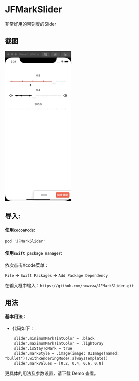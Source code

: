 # JFMarkSlider

非常好用的带刻度的Slider

## 截图

![image](https://github.com/hxwxww/JFMarkSlider/raw/master/screenshots/screenshot.gif)

## 导入:

#### 使用`cocoaPods`:

```
pod 'JFMarkSlider'
```

#### 使用`swift package manager`:

依次点击Xcode菜单：

`File` -> `Swift Packages` -> `Add Package Dependency`

在输入框中输入：`https://github.com/hxwxww/JFMarkSlider.git`


## 用法

#### 基本用法：

- 代码如下：

```
    slider.minimumMarkTintColor = .black
    slider.maximumMarkTintColor = .lightGray
    slider.isStayToMark = true
    slider.markStyle = .image(image: UIImage(named: "bullet")!.withRenderingMode(.alwaysTemplate))
    slider.markValues = [0.2, 0.4, 0.6, 0.8]
```

更具体的用法及参数设置，请下载 Demo 查看。
